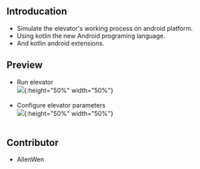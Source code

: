 ## Introducation 
* Simulate the elevator's working process  on android platform.<br>
* Using kotlin the new Android programing language.<br>
* And kotlin android extensions.<br>
## Preview
* Run elevator<br>
![](https://github.com/AllenWen/kotlin-ElevatorSimulator/blob/master/images/20171213_153115.gif){:height="50%" width="50%"}<br><br>
* Configure elevator parameters<br>
![](https://github.com/AllenWen/kotlin-ElevatorSimulator/blob/master/images/20171213_152923.gif){:height="50%" width="50%"}<br><br>
## Contributor
* AllenWen
